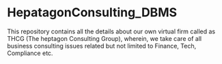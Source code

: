 # HepatagonConsulting_DBMS
This repository contains all the details about our own virtual firm called as THCG (The heptagon Consulting Group), wherein, we take care of all business consulting issues related but not limited to Finance, Tech, Compliance etc.
